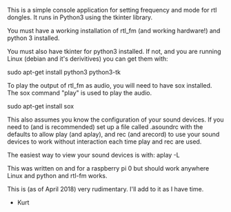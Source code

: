 This is a simple console application for setting frequency
and mode for rtl dongles. It runs in Python3 using the tkinter
library.

You must have a working installation of rtl_fm (and working hardware!)
and python 3 installed.

You must also have tkinter for python3 installed. If not, and you are 
running Linux (debian and it's derivitives) you can get them with:

sudo apt-get install python3 python3-tk

To play the output of rtl_fm as audio, you will need to have sox 
installed. The sox command "play" is used to play the audio.

sudo apt-get install sox

This also assumes you know the configuration of your sound devices.
If you need to (and is recommended) set up a file called .asoundrc
with the defaults to allow play (and aplay), and rec (and arecord)
to use your sound devices to work without interaction each time play 
and rec are used.

The easiest way to view your sound devices is with: aplay -L



This was written on and for a raspberry pi 0 but should work
anywhere Linux and python and rtl-fm works.

This is (as of April 2018) very rudimentary. I'll add to it
as I have time.

- Kurt

